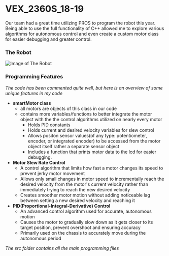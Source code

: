 # VEX_2360S_18-19
Our team had a great time utilizing PROS to program the robot this year. Being able to use the full functionality of C++ allowed me to explore various algorithms for autonomous control and even create a custom motor class for easier debugging and greater control.
### The Robot
![Image of The Robot](https://github.com/bchandaka/VEX_Robotics_2360S_18-19/blob/master/Robot_Pic_18-19.png)
### Programming Features
  *The code has been commented quite well, but here is an overview of some unique features in my code*
- **smartMotor class**
  - all motors are objects of this class in our code
  - contains more variables/functions to better integrate the motor object with the the control algorithms utilized on nearly every motor
    - Holds PID constants
    - Holds current and desired velocity variables for slew control
    - Allows positon sensor values(of any type: potentiometer, encoder, or integrated encoder) to be accessed from the motor object itself rather a separate sensor object
    - Includes a function that prints motor data to the lcd for easier debugging.
- **Motor Slew Rate Control**
  - A control algorithm that limits how fast a motor changes its speed to prevent jerky motor movement
  - Allows only small changes in motor speed to incrementally reach the desired velocity from the motor's current velocity rather than immediately trying to reach the new desired velocity
  - Creates smoother motor motion without adding noticeable lag between setting a new desired velocity and reaching it
- **PID(Proportional-Integral-Derivative) Control**
  - An advanced control algorithm used for accurate, autonomous motion
  - Causes the motor to gradually slow down as it gets closer to its target position, prevent overshoot and ensuring accuracy
  - Primarily used on the chassis to accurately move during the autonomous period
  
*The src folder contains all the main programming files*
